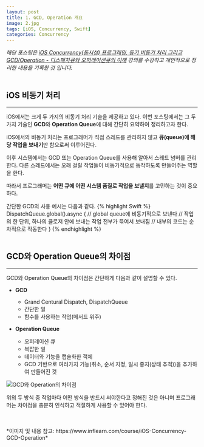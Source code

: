 ```yaml
---
layout: post
title: 1. GCD, Operation 개요
image: 2.jpg
tags: [iOS, Concurrency, Swift]
categories: Concurrency
---
```

*해당 포스팅은 [iOS Concurrency(동시성) 프로그래밍, 동기 비동기 처리 그리고 GCD/Operation - 디스패치큐와 오퍼레이션큐의 이해](https://www.inflearn.com/course/iOS-Concurrency-GCD-Operation) 강의를 수강하고 개인적으로 정리한 내용을 기록한 것 입니다.*
<br>
<br>

## iOS 비동기 처리
---
iOS에서는 크게 두 가지의 비동기 처리 기술을 제공하고 있다. 이번 포스팅에서는 그 두 가지 기술인 **GCD**와 **Operation Queue**에 대해 간단히 요약하여 정리하고자 한다.

iOS에서의 비동기 처리는 프로그래머가 직접 스레드를 관리하지 않고 **큐(queue)에 해당 작업을 보내기**만 함으로써 이루어진다. 

이후 시스템에서는 GCD 또는 Operation Queue를 사용해 알아서 스레드 넘버를 관리한다. 다른 스레드에서는 오래 걸릴 작업들이 비동기적으로 동작하도록 만들어주는 역할을 한다.

따라서 프로그래머는 **어떤 큐에 어떤 시스템 품질로 작업을 보낼지**를 고민하는 것이 중요하다.

간단한 GCD의 사용 예시는 다음과 같다.
{% highlight Swift %}
DispatchQueue.global().async { // global queue에 비동기적으로 보낸다
	// 작업의 한 단위, 하나의 클로저 안에 보내는 작업 전부가 묶여서 보내짐
	// 내부의 코드는 순차적으로 작동한다
}
{% endhighlight %}
<br>
<br>


## GCD와 Operation Queue의 차이점
---
GCD와 Operation Queue의 차이점은 간단하게 다음과 같이 설명할 수 있다.

- **GCD**
	* Grand Centural Dispatch, DispatchQueue
	* 간단한 일
	* 함수를 사용하는 작업(메서드 위주)

- **Operation Queue**
	* 오퍼레이션 큐
	* 복잡한 일
	* 데이터와 기능을 캡슐화한 객체
	* GCD 기반으로 여러가지 기능(취소, 순서 지정, 일시 중지(상태 추척))을 추가하여 만들어진 것

![GCD와 Operation의 차이점]({{site.baseurl}}/images/20201109_img1.png)

위의 두 방식 중 작업마다 어떤 방식을 반드시 써야한다고 정해진 것은 아니며 프로그래머는 차이점을 충분히 인식하고 적절하게 사용할 수 있어야 한다.

<br>
<br>
*이미지 및 내용 참고: https://www.inflearn.com/course/iOS-Concurrency-GCD-Operation*
